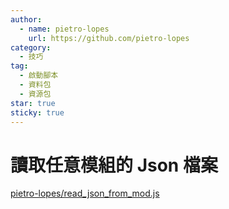 ```yaml
---
author:
  - name: pietro-lopes
    url: https://github.com/pietro-lopes
category:
  - 技巧
tag:
  - 啟動腳本
  - 資料包
  - 資源包
star: true
sticky: true
---
```


# 讀取任意模組的 Json 檔案

[pietro-lopes/read_json_from_mod.js](https://gist.github.com/pietro-lopes/1471e43c6acef411fd98f10908185fae)